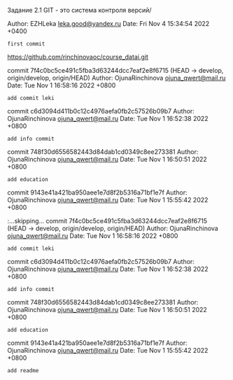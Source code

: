 Задание 2.1 
GIT - это система контроля версий/

Author: EZHLeka <leka.good@yandex.ru>
Date:   Fri Nov 4 15:34:54 2022 +0400

    first commit



https://github.com/rinchinovaoc/course_datai.git

commit 7f4c0bc5ce491c5fba3d63244dcc7eaf2e8f6715 (HEAD -> develop, origin/develop, origin/HEAD)
Author: OjunaRinchinova <ojuna_qwert@mail.ru>
Date:   Tue Nov 1 16:58:16 2022 +0800

    add commit leki

commit c6d3094d411b0c12c4976aefa0fb2c57526b09b7
Author: OjunaRinchinova <ojuna_qwert@mail.ru>
Date:   Tue Nov 1 16:52:38 2022 +0800

    add info commit

commit 748f30d6556582443d84dab1cd0349c8ee273381
Author: OjunaRinchinova <ojuna_qwert@mail.ru>
Date:   Tue Nov 1 16:50:51 2022 +0800

    add education

commit 9143e41a421ba950aee1e7d8f2b5316a71bf1e7f
Author: OjunaRinchinova <ojuna_qwert@mail.ru>
Date:   Tue Nov 1 15:55:42 2022 +0800

:...skipping...
commit 7f4c0bc5ce491c5fba3d63244dcc7eaf2e8f6715 (HEAD -> develop, origin/develop, origin/HEAD)
Author: OjunaRinchinova <ojuna_qwert@mail.ru>
Date:   Tue Nov 1 16:58:16 2022 +0800

    add commit leki

commit c6d3094d411b0c12c4976aefa0fb2c57526b09b7
Author: OjunaRinchinova <ojuna_qwert@mail.ru>
Date:   Tue Nov 1 16:52:38 2022 +0800

    add info commit

commit 748f30d6556582443d84dab1cd0349c8ee273381
Author: OjunaRinchinova <ojuna_qwert@mail.ru>
Date:   Tue Nov 1 16:50:51 2022 +0800

    add education

commit 9143e41a421ba950aee1e7d8f2b5316a71bf1e7f
Author: OjunaRinchinova <ojuna_qwert@mail.ru>
Date:   Tue Nov 1 15:55:42 2022 +0800

    add readme

